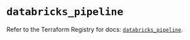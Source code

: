 # `databricks_pipeline`

Refer to the Terraform Registry for docs: [`databricks_pipeline`](https://registry.terraform.io/providers/databricks/databricks/1.93.0/docs/resources/pipeline).
